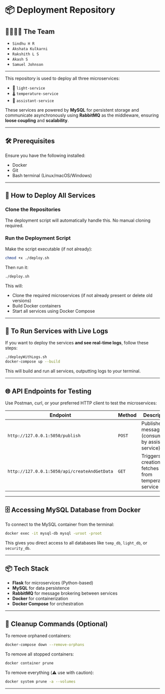 # 📦 Deployment Repository

## 🧟‍♂️🧟‍♀️ The Team

 - `Sindhu H R`
 - `Akshata Kulkarni`
 - `Rakshith L S`
 - `Akash S`
 - `Samuel Johnson`
-----

This repository is used to deploy all three microservices:

- 🔆 `light-service`  
- 🌡️ `temperature-service`  
- 🧠 `assistant-service`

These services are powered by **MySQL** for persistent storage and communicate asynchronously using **RabbitMQ** as the middleware, ensuring **loose coupling** and  **scalability**.

---

## 🛠️ Prerequisites

Ensure you have the following installed:

- Docker
- Git
- Bash terminal (Linux/macOS/Windows)

---

## 🚀 How to Deploy All Services

### Clone the Repositories

The deployment script will automatically handle this. No manual cloning required.

### Run the Deployment Script

Make the script executable (if not already):

```bash
chmod +x ./deploy.sh
```

Then run it:

```bash
./deploy.sh
```

This will:
- Clone the required microservices (if not already present or delete old versions)
- Build Docker containers
- Start all services using Docker Compose

---

## 🧾 To Run Services with Live Logs

If you want to deploy the services **and see real-time logs**, follow these steps:

```bash
./deployWithLogs.sh
docker-compose up --build
```

This will build and run all services, outputting logs to your terminal.

---

## 🌐 API Endpoints for Testing

Use Postman, curl, or your preferred HTTP client to test the microservices:

| Endpoint | Method | Description |
|----------|--------|-------------|
| `http://127.0.0.1:5050/publish` | `POST` | Publishes a message (consumed by assistant-service) |
| `http://127.0.0.1:5050/api/createAndGetData` | `GET` | Triggers data creation and fetches data from temperature-service |

---

## 🗄️ Accessing MySQL Database from Docker

To connect to the MySQL container from the terminal:

```bash
docker exec -it mysql-db mysql -uroot -proot
```

This gives you direct access to all databases like `temp_db`, `light_db`, or `security_db`.

---

## 📦 Tech Stack

- **Flask** for microservices (Python-based)
- **MySQL** for data persistence
- **RabbitMQ** for message brokering between services
- **Docker** for containerization
- **Docker Compose** for orchestration
  
---

## 🧹 Cleanup Commands (Optional)

To remove orphaned containers:

```bash
docker-compose down --remove-orphans
```

To remove all stopped containers:

```bash
docker container prune
```

To remove everything (⚠️ use with caution):

```bash
docker system prune -a --volumes
```

---
